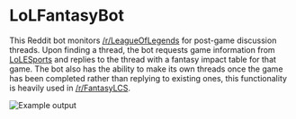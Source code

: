 LoLFantasyBot
=============

This Reddit bot monitors [/r/LeagueOfLegends](http://www.reddit.com/r/leagueoflegends) for post-game discussion threads.  Upon finding a thread, the bot requests game information from [LoLESports](http://www.lolesports.com/) and replies to the thread with a fantasy impact table for that game. The bot also has the ability to make its own threads once the game has been completed rather than replying to existing ones, this functionality is heavily used in [/r/FantasyLCS](http://www.reddit.com/r/fantasylcs).

![Example output](http://i.imgur.com/iu7ALsw.png)
